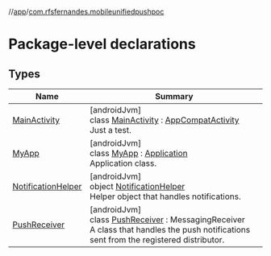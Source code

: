 //[app](../../index.md)/[com.rfsfernandes.mobileunifiedpushpoc](index.md)

# Package-level declarations

## Types

| Name | Summary |
|---|---|
| [MainActivity](-main-activity/index.md) | [androidJvm]<br>class [MainActivity](-main-activity/index.md) : [AppCompatActivity](https://developer.android.com/reference/kotlin/androidx/appcompat/app/AppCompatActivity.html)<br>Just a test. |
| [MyApp](-my-app/index.md) | [androidJvm]<br>class [MyApp](-my-app/index.md) : [Application](https://developer.android.com/reference/kotlin/android/app/Application.html)<br>Application class. |
| [NotificationHelper](-notification-helper/index.md) | [androidJvm]<br>object [NotificationHelper](-notification-helper/index.md)<br>Helper object that handles notifications. |
| [PushReceiver](-push-receiver/index.md) | [androidJvm]<br>class [PushReceiver](-push-receiver/index.md) : MessagingReceiver<br>A class that handles the push notifications sent from the registered distributor. |
